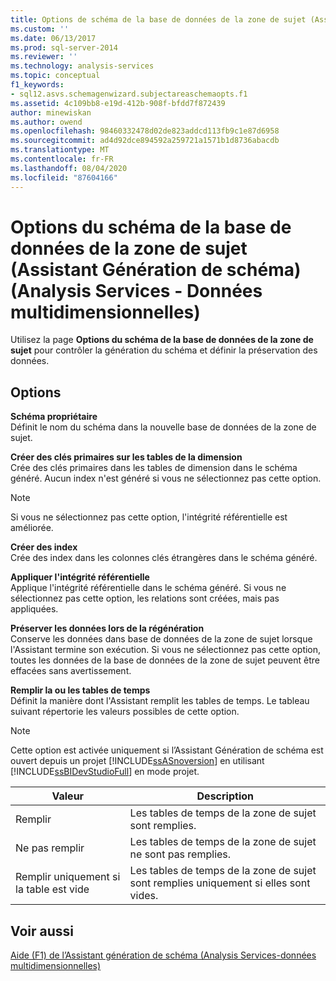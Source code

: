 ```yaml
---
title: Options de schéma de la base de données de la zone de sujet (Assistant génération de schéma) (Analysis Services-données multidimensionnelles) | Microsoft Docs
ms.custom: ''
ms.date: 06/13/2017
ms.prod: sql-server-2014
ms.reviewer: ''
ms.technology: analysis-services
ms.topic: conceptual
f1_keywords:
- sql12.asvs.schemagenwizard.subjectareaschemaopts.f1
ms.assetid: 4c109bb8-e19d-412b-908f-bfdd7f872439
author: minewiskan
ms.author: owend
ms.openlocfilehash: 98460332478d02de823addcd113fb9c1e87d6958
ms.sourcegitcommit: ad4d92dce894592a259721a1571b1d8736abacdb
ms.translationtype: MT
ms.contentlocale: fr-FR
ms.lasthandoff: 08/04/2020
ms.locfileid: "87604166"
---
```

# <a name="subject-area-database-schema-options-schema-generation-wizard-analysis-services---multidimensional-data"></a>Options du schéma de la base de données de la zone de sujet (Assistant Génération de schéma) (Analysis Services - Données multidimensionnelles)
  Utilisez la page **Options du schéma de la base de données de la zone de sujet** pour contrôler la génération du schéma et définir la préservation des données.  
  
## <a name="options"></a>Options  
 **Schéma propriétaire**  
 Définit le nom du schéma dans la nouvelle base de données de la zone de sujet.  
  
 **Créer des clés primaires sur les tables de la dimension**  
 Crée des clés primaires dans les tables de dimension dans le schéma généré. Aucun index n'est généré si vous ne sélectionnez pas cette option.  
  
> [!NOTE]  
>  Si vous ne sélectionnez pas cette option, l'intégrité référentielle est améliorée.  
  
 **Créer des index**  
 Crée des index dans les colonnes clés étrangères dans le schéma généré.  
  
 **Appliquer l'intégrité référentielle**  
 Applique l'intégrité référentielle dans le schéma généré. Si vous ne sélectionnez pas cette option, les relations sont créées, mais pas appliquées.  
  
 **Préserver les données lors de la régénération**  
 Conserve les données dans base de données de la zone de sujet lorsque l'Assistant termine son exécution. Si vous ne sélectionnez pas cette option, toutes les données de la base de données de la zone de sujet peuvent être effacées sans avertissement.  
  
 **Remplir la ou les tables de temps**  
 Définit la manière dont l'Assistant remplit les tables de temps. Le tableau suivant répertorie les valeurs possibles de cette option.  
  
> [!NOTE]  
>  Cette option est activée uniquement si l’Assistant Génération de schéma est ouvert depuis un projet [!INCLUDE[ssASnoversion](../includes/ssasnoversion-md.md)] en utilisant [!INCLUDE[ssBIDevStudioFull](../includes/ssbidevstudiofull-md.md)] en mode projet.  
  
|Valeur|Description|  
|-----------|-----------------|  
|Remplir|Les tables de temps de la zone de sujet sont remplies.|  
|Ne pas remplir|Les tables de temps de la zone de sujet ne sont pas remplies.|  
|Remplir uniquement si la table est vide|Les tables de temps de la zone de sujet sont remplies uniquement si elles sont vides.|  
  
## <a name="see-also"></a>Voir aussi  
 [Aide (F1) de l’Assistant génération de schéma &#40;Analysis Services-données multidimensionnelles&#41;](schema-generation-wizard-f1-help-analysis-services-multidimensional-data.md)  
  
  
